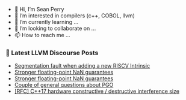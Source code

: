 - 👋 Hi, I’m Sean Perry
- 👀 I’m interested in compilers (c++, COBOL, llvm)
- 🌱 I’m currently learning ...
- 💞️ I’m looking to collaborate on ...
- 📫 How to reach me ...

<!---
s66perry/s66perry is a ✨ special ✨ repository because its `README.md` (this file) appears on your GitHub profile.
You can click the Preview link to take a look at your changes.
--->
### 📕 Latest LLVM Discourse Posts

<!-- DISCOURSE-LLVM:START -->
- [Segmentation fault when adding a new RISCV Intrinsic](https://discourse.llvm.org/t/segmentation-fault-when-adding-a-new-riscv-intrinsic/72301#post_8)
- [Stronger floating-point NaN guarantees](https://discourse.llvm.org/t/stronger-floating-point-nan-guarantees/72165?page=3#post_45)
- [Stronger floating-point NaN guarantees](https://discourse.llvm.org/t/stronger-floating-point-nan-guarantees/72165?page=3#post_44)
- [Couple of general questions about PGO](https://discourse.llvm.org/t/couple-of-general-questions-about-pgo/72279#post_3)
- [[RFC] C++17 hardware constructive / destructive interference size](https://discourse.llvm.org/t/rfc-c-17-hardware-constructive-destructive-interference-size/48674?page=3#post_42)
<!-- DISCOURSE-LLVM:END -->

